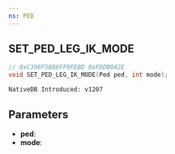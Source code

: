 ```yaml
---
ns: PED
---
```

## SET_PED_LEG_IK_MODE

```c
// 0xC396F5B86FF9FEBD 0xFDDB042E
void SET_PED_LEG_IK_MODE(Ped ped, int mode);
```

```
NativeDB Introduced: v1207
```

## Parameters
* **ped**:
* **mode**:
